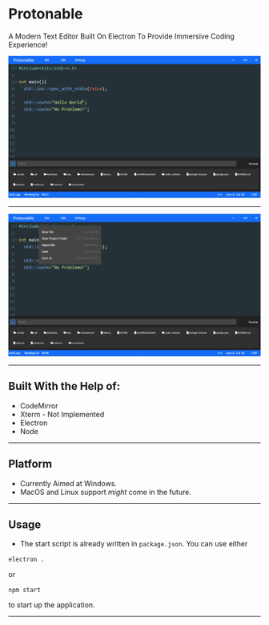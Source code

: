 # Protonable
A Modern Text Editor Built On Electron To Provide Immersive Coding Experience!

![Img](screenshots/1.png "Alpha Preview")

___

![Img](screenshots/2.png "Alpha Preview")
___
## Built With the Help of:
* CodeMirror
* Xterm - Not Implemented
* Electron
* Node
___
## Platform
* Currently Aimed at Windows.
* MacOS and Linux support _might_ come in the future.
___
## Usage
* The start script is already written in `package.json`. You can use either 
```
electron .
```
or 
```
npm start
```
to start up the application.
___
